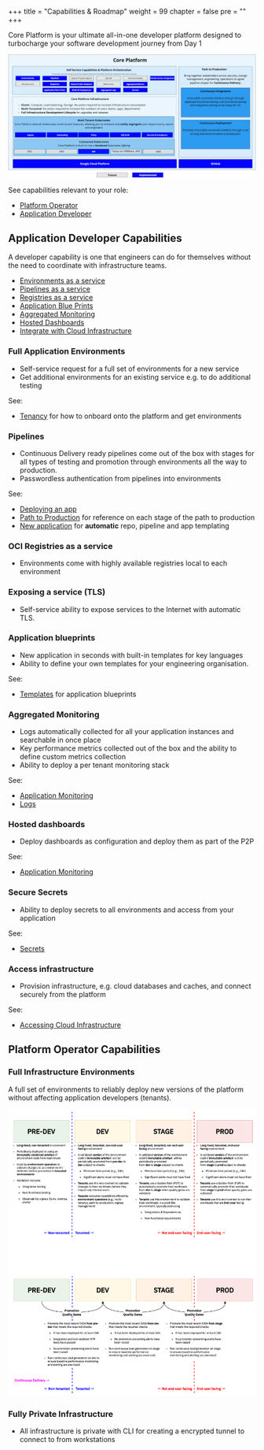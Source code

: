 +++
title = "Capabilities & Roadmap"
weight = 99
chapter = false
pre = ""
+++

Core Platform is your ultimate all-in-one developer platform designed to turbocharge your software development journey from Day 1

![overview.png](overview.png)

See capabilities relevant to your role:

* [Platform Operator](#platform-operator-capabilities)
* [Application Developer](#application-developer-capabilities)

## Application Developer Capabilities

A developer capability is one that engineers can do for themselves without the need
to coordinate with infrastructure teams.

* [Environments as a service](#full-application-environments)
* [Pipelines as a service](#pipelines)
* [Registries as a service](#oci-registries-as-a-service)
* [Application Blue Prints](#application-blueprints)
* [Aggregated Monitoring](#aggregated-monitoring)
* [Hosted Dashboards](#hosted-dashboards)
* [Integrate with Cloud Infrastructure](#access-infrastructure)

### Full Application Environments

* Self-service request for a full set of environments for a new service
* Get additional environments for an existing service e.g. to do additional testing

See:

* [Tenancy](/app/tenancy/) for how to onboard onto the platform and get environments

### Pipelines

* Continuous Delivery ready pipelines come out of the box with stages for all types of testing
and promotion through environments all the way to production.
* Passwordless authentication from pipelines into environments

See:

* [Deploying an app](/app/)
* [Path to Production](/p2p/) for reference on each stage of the path to production
* [New application](/app/new-app/) for **automatic** repo, pipeline and app templating

### OCI Registries as a service

* Environments come with highly available registries local to each environment

### Exposing a service (TLS)

* Self-service ability to expose services to the Internet with automatic TLS.

### Application blueprints

* New application in seconds with built-in templates for key languages
* Ability to define your own templates for your engineering organisation.

See:

* [Templates](/reference/software-templates/) for application blueprints

### Aggregated Monitoring

* Logs automatically collected for all your application instances and searchable in once place
* Key performance metrics collected out of the box and the ability to define custom metrics collection
* Ability to deploy a per tenant monitoring stack

See:

* [Application Monitoring](/app/app-monitoring)
* [Logs](/app/logs)

### Hosted dashboards

* Deploy dashboards as configuration and deploy them as part of the P2P

See:

* [Application Monitoring](/app/app-monitoring/)

### Secure Secrets

* Ability to deploy secrets to all environments and access from your application

See:

* [Secrets](/app/secrets/)

### Access infrastructure

* Provision infrastructure, e.g. cloud databases and caches, and connect securely from the platform

See:

* [Accessing Cloud Infrastructure](/reference/accessing-cloud-infra/)

## Platform Operator Capabilities

### Full Infrastructure Environments

A full set of environments to reliably deploy new versions of the platform without affecting
application developers (tenants).

![Envs](envs.png)

### Fully Private Infrastructure

* All infrastructure is private with CLI for creating a encrypted tunnel to connect to from workstations

